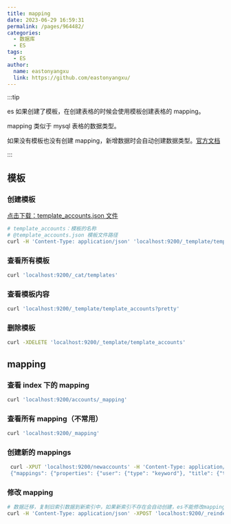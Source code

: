 ```yaml
---
title: mapping
date: 2023-06-29 16:59:31
permalink: /pages/964482/
categories:
  - 数据库
  - ES
tags:
  - ES
author:
  name: eastonyangxu
  link: https://github.com/eastonyangxu/
---
```


:::tip

es 如果创建了模板，在创建表格的时候会使用模板创建表格的 mapping。

mapping 类似于 mysql 表格的数据类型。

如果没有模板也没有创建 mapping，新增数据时会自动创建数据类型。[官方文档](https://www.elastic.co/guide/en/elasticsearch/reference/7.17/mapping.html)

:::

## 模板

### 创建模板

<a href="/es/template_accounts.json" download="template_accounts.json">点击下载：template_accounts.json 文件</a>

```sh
# template_accounts：模板的名称
# @template_accounts.json 模板文件路径
curl -H 'Content-Type: application/json' 'localhost:9200/_template/template_accounts' -d '@template_accounts.json'
```

### 查看所有模板

```sh
curl 'localhost:9200/_cat/templates'
```

### 查看模板内容

```sh
curl 'localhost:9200/_template/template_accounts?pretty'
```

### 删除模板

```sh
curl -XDELETE 'localhost:9200/_template/template_accounts'
```

## mapping

### 查看 index 下的 mapping

```sh
curl 'localhost:9200/accounts/_mapping'
```

### 查看所有 mapping（不常用）

```sh
curl 'localhost:9200/_mapping'
```

### 创建新的 mappings

```sh
 curl -XPUT 'localhost:9200/newaccounts' -H 'Content-Type: application/json' -d '
 {"mappings": {"properties": {"user": {"type": "keyword"}, "title": {"type": "keyword"}, "desc": {"type": "keyword"}}}}'
```

### 修改 mapping

```sh
# 数据迁移，复制旧索引数据到新索引中，如果新索引不存在会自动创建，es不能修改mapping，可以通过备份的方式来实现。
curl -H 'Content-Type: application/json' -XPOST 'localhost:9200/_reindex' -d '{"source": {"index": "旧index"}, "dest": {"index": "新index", "op_type": "create"}}'
```
